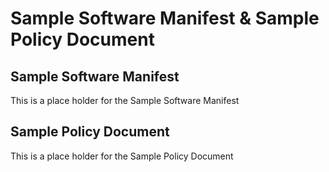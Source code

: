 # Sample Software Manifest & Sample Policy Document 

## Sample Software Manifest

This is a place holder for the Sample Software Manifest 

## Sample Policy Document

This is a place holder for the Sample Policy Document

